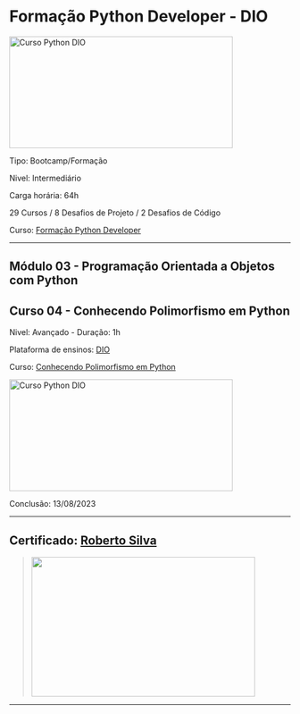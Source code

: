 # **Formação Python Developer - DIO**

<img src="https://hermes.dio.me/tracks/cover/ac0e208f-9ab9-471d-84ae-0107cfd2156a.png" alt="Curso Python DIO" width="400" height="200">

Tipo: Bootcamp/Formação

Nivel: Intermediário

Carga horária: 64h

29 Cursos / 8 Desafios de Projeto / 2 Desafios de Código

Curso: [Formação Python Developer](https://web.dio.me/track/formacao-python-developer)

---
## **Módulo 03 - Programação Orientada a Objetos com Python**
## **Curso 04 - Conhecendo Polimorfismo em Python**

Nivel: Avançado - Duração: 1h

Plataforma de ensinos: [DIO](www.dio.me)

Curso: [Conhecendo Polimorfismo em Python](https://web.dio.me/course/polimorfismo/learning/9be015a1-3af8-463b-9cda-a9021e1d1fcb?back=/track/formacao-python-developer&tab=undefined&moduleId=undefined)

<img src="https://hermes.dio.me/courses/cover/3d62d199-14d2-485c-8149-cc59335c525a_cover.png" alt="Curso Python DIO" width="400" height="200">


Conclusão: 13/08/2023

---
## Certificado: [Roberto Silva](https://www.dio.me/certificate/071F9366/share)
>
><img src="https://hermes.digitalinnovation.one/certificates/cover/071F9366.jpg" width="400" height="250">
---
